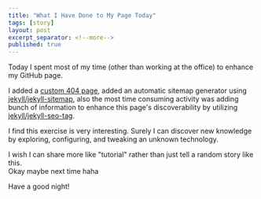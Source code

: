 ```yaml
---
title: "What I Have Done to My Page Today"
tags: [story]
layout: post
excerpt_separator: <!--more-->
published: true
---
```


Today I spent most of my time (other than working at the office) to enhance my GitHub page.
<!--more-->

I added a [custom 404 page](https://jekyllrb.com/tutorials/custom-404-page/), added an automatic sitemap generator using [jekyll/jekyll-sitemap](https://github.com/jekyll/jekyll-sitemap), also the most time consuming activity was adding bunch of information to enhance this page's discoverability by utilizing [jekyll/jekyll-seo-tag](https://github.com/jekyll/jekyll-seo-tag/).

I find this exercise is very interesting. Surely I can discover new knowledge by exploring, configuring, and tweaking an unknown technology.

I wish I can share more like "tutorial" rather than just tell a random story like this.  
Okay maybe next time haha

Have a good night!
